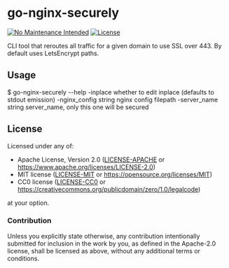 go-nginx-securely
=================
[![No Maintenance Intended](http://unmaintained.tech/badge.svg)](http://unmaintained.tech)
[![License](https://img.shields.io/badge/license-Apache--2.0%20OR%20MIT%20OR%20CC0-blue.svg)](https://opensource.org/licenses/Apache-2.0)

CLI tool that reroutes all traffic for a given domain to use SSL over 443. By default uses LetsEncrypt paths.

## Usage

  $ go-nginx-securely --help
  -inplace
        whether to edit inplace (defaults to stdout emission)
  -nginx_config string
        nginx config filepath
  -server_name string
        server_name, only this one will be secured

## License

Licensed under any of:

- Apache License, Version 2.0 ([LICENSE-APACHE](LICENSE-APACHE) or <https://www.apache.org/licenses/LICENSE-2.0>)
- MIT license ([LICENSE-MIT](LICENSE-MIT) or <https://opensource.org/licenses/MIT>)
- CC0 license ([LICENSE-CC0](LICENSE-CC0) or <https://creativecommons.org/publicdomain/zero/1.0/legalcode>)

at your option.

### Contribution

Unless you explicitly state otherwise, any contribution intentionally submitted
for inclusion in the work by you, as defined in the Apache-2.0 license, shall be
licensed as above, without any additional terms or conditions.
